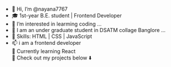 - 👋 Hi, I’m @nayana7767
- 🎓 1st-year B.E. student | Frontend Developer
- 👀 I’m interested in learming coding ...
- 🌱 I am an under graduate student in DSATM collage Banglore ...
- 🔧 Skills: HTML | CSS | JavaScript 
- 📫 i am a frontend developer     
🌱 Currently learning React  
🚀 Check out my projects below ⬇️
<!---
nayana7767/nayana7767 is a ✨ special ✨ repository because its `README.md` (this file) appears on your GitHub profile.
You can click the Preview link to take a look at your changes.
--->
